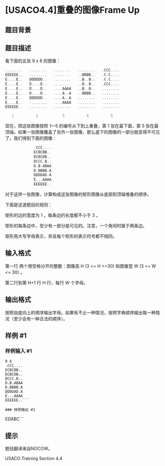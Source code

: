 # [USACO4.4]重叠的图像Frame Up

## 题目背景



## 题目描述

看下面的五张 9 x 8 的图像：

```cpp
........   ........   ........   ........   .CCC....
EEEEEE..   ........   ........   ..BBBB..   .C.C....
E....E..   DDDDDD..   ........   ..B..B..   .C.C....
E....E..   D....D..   ........   ..B..B..   .CCC....
E....E..   D....D..   ....AAAA   ..B..B..   ........
E....E..   D....D..   ....A..A   ..BBBB..   ........
E....E..   DDDDDD..   ....A..A   ........   ........
E....E..   ........   ....AAAA   ........   ........
EEEEEE..   ........   ........   ........   ........

   1          2           3          4          5
```
现在，把这些图像按照 1—5 的编号从下到上重叠，第 1 张在最下面，第 5 张在最顶端。如果一张图像覆盖了另外一张图像，那么底下的图像的一部分就变得不可见了。我们得到下面的图像：

```cpp
             .CCC....
             ECBCBB..
             DCBCDB..
             DCCC.B..
             D.B.ABAA
             D.BBBB.A
             DDDDAD.A
             E...AAAA
             EEEEEE..
```
对于这样一张图像，计算构成这张图像的矩形图像从底部到顶端堆叠的顺序。

下面是这道题目的规则：

矩形的边的宽度为 1 ，每条边的长度都不小于 3 。

矩形的每条边中，至少有一部分是可见的。注意，一个角同时属于两条边。

矩形用大写字母表示，并且每个矩形的表示符号都不相同。


## 输入格式

第一行 两个用空格分开的整数：图像高 H (3 <= H <=30) 和图像宽 W (3 <= W <= 30) 。

第二行到第 H+1 行 H 行，每行 W 个字母。


## 输出格式

按照自底向上的顺序输出字母。如果有不止一种情况，按照字典顺序输出每一种情况（至少会有一种合法的顺序）。


## 样例 #1

### 样例输入 #1
```
9 8
.CCC....
ECBCBB..
DCBCDB..
DCCC.B..
D.B.ABAA
D.BBBB.A
DDDDAD.A
E...AAAA
EEEEEE..```

### 样例输出 #1

```
EDABC```

## 提示

题目翻译来自NOCOW。

USACO Training Section 4.4


